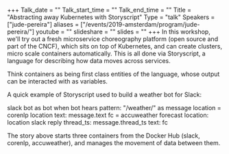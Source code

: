 +++
Talk_date = ""
Talk_start_time = ""
Talk_end_time = ""
Title = "Abstracting away Kubernetes with Storyscript"
Type = "talk"
Speakers = ["jude-pereira"]
aliases = ["/events/2019-amsterdam/program/jude-pereira/"]
youtube = ""
slideshare = ""
slides = ""
+++
In this workshop, we'll try out a fresh microservice choreography platform (open source and part of the CNCF), which sits on top of Kubernetes, and can create clusters, micro scale containers automatically. This is all done via Storyscript, a language for describing how data moves across services.

Think containers as being first class entities of the language, whose output can be interacted with as variables.

A quick example of Storyscript used to build a weather bot for Slack:

slack bot as bot
when bot hears pattern: "/weather/" as message
location = corenlp location text: message.text
fc = accuweather forecast location: location
slack reply thread_ts: message.thread_ts text: fc

The story above starts three containers from the Docker Hub (slack, corenlp, accuweather), and manages the movement of data between them.
